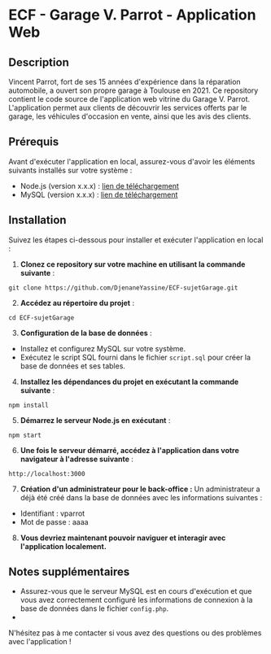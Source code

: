 # ECF - Garage V. Parrot - Application Web

## Description

Vincent Parrot, fort de ses 15 années d'expérience dans la réparation automobile, a ouvert son propre garage à Toulouse en 2021.
Ce repository contient le code source de l'application web vitrine du Garage V. Parrot. L'application permet aux clients de découvrir les services offerts par le garage, les véhicules d'occasion en vente, ainsi que les avis des clients.

## Prérequis

Avant d'exécuter l'application en local, assurez-vous d'avoir les éléments suivants installés sur votre système :

- Node.js (version x.x.x) : [lien de téléchargement](https://nodejs.org/)
- MySQL (version x.x.x) : [lien de téléchargement](https://www.mysql.com/)

## Installation

Suivez les étapes ci-dessous pour installer et exécuter l'application en local :

1. **Clonez ce repository sur votre machine en utilisant la commande suivante** :
```
git clone https://github.com/DjenaneYassine/ECF-sujetGarage.git
```
2. **Accédez au répertoire du projet** :
```
cd ECF-sujetGarage
```

3. **Configuration de la base de données** :

- Installez et configurez MySQL sur votre système.
- Exécutez le script SQL fourni dans le fichier `script.sql` pour créer la base de données et ses tables.

4. **Installez les dépendances du projet en exécutant la commande suivante** :
```
npm install
```

5. **Démarrez le serveur Node.js en exécutant** :
```
npm start
```

6. **Une fois le serveur démarré, accédez à l'application dans votre navigateur à l'adresse suivante** :
```
http://localhost:3000
```
7. **Création d'un administrateur pour le back-office :**
Un administrateur a déjà été créé dans la base de données avec les informations suivantes :
  - Identifiant : vparrot
  - Mot de passe : aaaa

8. **Vous devriez maintenant pouvoir naviguer et interagir avec l'application localement.**


## Notes supplémentaires

- Assurez-vous que le serveur MySQL est en cours d'exécution et que vous avez correctement configuré les informations de connexion à la base de données dans le fichier `config.php`.
-


N'hésitez pas à me contacter si vous avez des questions ou des problèmes avec l'application !









